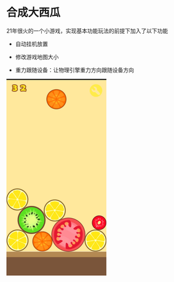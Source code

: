 # 合成大西瓜
21年很火的一个小游戏，实现基本功能玩法的前提下加入了以下功能

- 自动挂机放置
- 修改游戏地图大小

- 重力跟随设备：让物理引擎重力方向跟随设备方向



<img src="images/Screenshot_20230913-173618.jpg" style="zoom:50%;" />